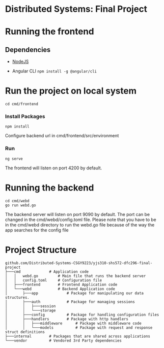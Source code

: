 # Distributed Systems: Final Project

# Running the frontend
## Dependencies
- [NodeJS](https://nodejs.org/en/)

- Angular CLI
    `npm install -g @angular/cli`

# Run the project on local system
    cd cmd/frontend
### Install Packages
    npm install

Configure backend url in cmd/frontend/src/environment

### Run
    ng serve

The frontend will listen on port 4200 by default.

# Running the backend
    cd cmd/webd
    go run webd.go

The backend server will listen on port 9090 by default.
The port can be changed in the cmd/webd/config.toml file.
Please note that you have to be in the cmd/webd directory to run the webd.go file because of the way the app searches for the config file

# Project Structure

```
github.com/Distributed-Systems-CSGY9223/yjs310-shs572-dfc296-final-project
├───cmd             # Application code
│   │   webd.go         # Main file that runs the backend server
│   │   config.toml     # Configuration file
│   ├───frontend        # Frontend Application code
│   └───webd            # Backend Application code
│       ├───app             # Package for manipulating our data structures.
│       ├───auth            # Package for managing sessions
│       │   ├───session
│       │   └───storage
│       ├───config          # Package for handling configuration files
│       ├───handlers        # Package with http handlers
│       │   ├───middleware      # Package with middleware code
│       │   └───models          # Package with request and response struct definitions       
├───internal        # Packages that are shared across applications
└───vendor          # Vendored 3rd Party dependencies
```